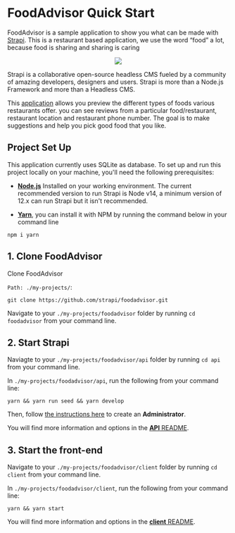 # FoodAdvisor Quick Start

FoodAdvisor is a sample application to show you what can be made with [Strapi](https://strapi.io/). This is a restaurant based application, we use the word “food” a lot, because food is sharing and sharing is caring

<div align="center">
<img src="https://i.ibb.co/d4Ss8sn/foodadvisor.png">
 </div>

Strapi is a collaborative open-source headless CMS fueled by a community of amazing developers, designers and users. Strapi is more than a Node.js Framework and more than a Headless CMS.

This [application](https://foodadvisor.strapi.io/) allows you preview the different types of foods various restaurants offer. you can see reviews from a particular food/restaurant, restaurant location and restaurant phone number. The goal is to make suggestions and help you pick good food that you like.

## Project Set Up

This application currently uses SQLite as database. To set up and run this project locally on your machine, you'll need the following prerequisites:

- **[Node.js](https://nodejs.org/en/)** Installed on your working environment. The current recommended version to run Strapi is Node v14, a minimum version of 12.x can run Strapi but it isn't recommended.

- **[Yarn](https://classic.yarnpkg.com/en/docs/install/#windows-stable)**, you can install it with NPM by running the command below in your command line

```
npm i yarn
```

## 1. Clone FoodAdvisor

Clone FoodAdvisor

`Path: ./my-projects/`:

```
git clone https://github.com/strapi/foodadvisor.git
```

Navigate to your `./my-projects/foodadvisor` folder by running `cd foodadvisor` from your command line.

## 2. Start Strapi

Naviagte to your `./my-projects/foodadvisor/api` folder by running `cd api` from your command line.

In `./my-projects/foodadvisor/api`, run the following from your command line:

```
yarn && yarn run seed && yarn develop
```

Then, follow [the instructions here](https://strapi.io/documentation/v3.x/getting-started/quick-start.html#_2-create-an-administrator-user) to create an **Administrator**.

You will find more information and options in the [**API** README](./api).

## 3. Start the front-end 

Navigate to your `./my-projects/foodadvisor/client` folder by running `cd client` from your command line.

In `./my-projects/foodadvisor/client`, run the following from your command line:

```
yarn && yarn start
```

You will find more information and options in the [**client** README](./client).
